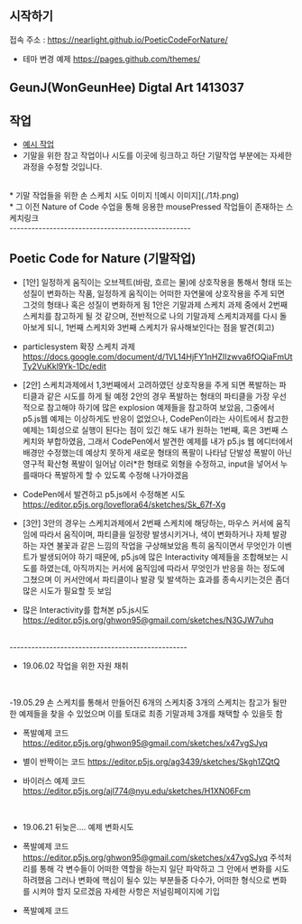 ## 시작하기

접속 주소 : <https://nearlight.github.io/PoeticCodeForNature/>
 * 테마 변경 예제 <https://pages.github.com/themes/>


## GeunJ(WonGeunHee) Digtal Art 1413037


## 작업
 * [예시 작업](./example/)
 * 기말을 위한 참고 작업이나 시도를 이곳에 링크하고 하단 기말작업 부분에는 자세한 과정을 수정할 것입니다.
<br/>
* 기말 작업들을 위한 손 스케치 시도 이미지
 ![예시 이미지](./1차.png)
<br/>
 * 그 이전 Nature of Code 수업을 통해 응용한 mousePressed 작업들이 존재하는 스케치링크
<https://editor.p5js.org/ghwon95@gmail.com/sketches/mnQYcC7HJ>
<br/>
--------------------------------------------------

## Poetic Code for Nature (기말작업)
* [1안] 일정하게 움직이는 오브젝트(바람, 흐르는 물)에 상호작용을 통해서 형태 또는
성질이 변화하는 작품, 일정하게 움직이는 어떠한 자연물에 상호작용을 주게 되면 그것의 형태나 혹은 성질이 변화하게 됨
1안은 기말과제 스케치 과제 중에서 2번째 스케치를 참고하게 될 것 같으며, 전반적으로 나의 기말과제 스케치과제를 다시 돌아보게 되니, 1번째 스케치와 3번째 스케치가 유사해보인다는 점을 발견(회고)
* particlesystem 확장 스케치 과제
<https://docs.google.com/document/d/1VL14HjFY1nHZIIzwva6fOQiaFmUtTy2VuKkl9Yk-1Dc/edit>




* [2안] 스케치과제에서 1,3번째에서 고려하였던 상호작용을 주게 되면 폭발하는 파티클과 같은 시도를 하게 될 예정
2안의 경우 폭발하는 형태의 파티클을 가장 우선적으로 참고해야 하기에 많은 explosion 예제들을 참고하여 보았음, 그중에서 p5.js웹 예제는 이상하게도 반응이 없었으나, CodePen이라는 사이트에서 참고한 예제는 1회성으로 실행이 된다는 점이 있긴 해도 내가 원하는 1번째, 혹은 3번째 스케치와 부합하였음, 그래서 CodePen에서 발견한 예제를 내가 p5.js 웹 에디터에서 배경만 수정했는데
예상치 못하게 새로운 형태의 폭팔이 나타남 단발성 폭발이 아닌 영구적 확산형 폭발이 일어남 이러*한 형태로 외형을 수정하고, input을 넣어서 누를때마다 폭발하게 할 수 있도록 수정해 나가야겠음
* CodePen에서 발견하고 p5.js에서 수정해본 시도<https://editor.p5js.org/loveflora64/sketches/Sk_67f-Xg>


* [3안]
3안의 경우는 스케치과제에서 2번째 스케치에 해당하는, 마우스 커서에 움직임에 따라서 움직이며, 파티클을 일정량 발생시키거나, 색이 변화하거나 자체 발광하는 자연 불꽃과 같은 느낌의 작업을 구상해보았음
특히 움직이면서 무엇인가 이벤트가 발생되어야 하기 때문에, p5.js에 많은 Interactivity 예제들을 조합해보는 시도를 하였는데, 아직까지는 커서에 움직임에 따라서 무엇인가 반응을 하는 정도에
그쳤으며 이 커서안에서 파티클이나 발광 및 발색하는 효과를 종속시키는것은 좀더 많은 시도가 필요할 듯 보임

* 많은 Interactivity를 합쳐본 p5.js시도 <https://editor.p5js.org/ghwon95@gmail.com/sketches/N3GJW7uhq>


<br/>
-------------------------------------------------


* 19.06.02
작업을 위한 자원 채취

<br/>

-19.05.29 손 스케치를 통해서 만들어진 6개의 스케치중 3개의 스케치는 참고가 될만한 예제들을 찾을 수 있었으며 이를 토대로 최종 기말과제 3개를 채택할 수 있을듯 함
<br/>
* 폭발예제 코드
<https://editor.p5js.org/ghwon95@gmail.com/sketches/x47vgSJyq>

* 별이 반짝이는 코드
<https://editor.p5js.org/ag3439/sketches/Skgh1ZQtQ>

* 바이러스 예제 코드
<https://editor.p5js.org/ajl774@nyu.edu/sketches/H1XN06Fcm>

<br/>

* 19.06.21
뒤늦은.... 예제 변화시도

* 폭발예제 코드
<https://editor.p5js.org/ghwon95@gmail.com/sketches/x47vgSJyq>
주석처리를 통해 각 변수들이 어떠한 역할을 하는지 일단 파악하고 그 안에서 변화를 시도하려했음 그러나 변화에 핵심이 될수 있는 부분들중 다수가, 어떠한 형식으로 변화를 시켜야 할지 모르겠음 자세한 사항은 저널링페이지에 기입

* 폭발예제 코드
